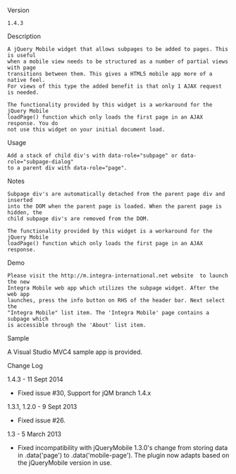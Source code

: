 Version

    1.4.3

Description

    A jQuery Mobile widget that allows subpages to be added to pages. This is useful
    when a mobile view needs to be structured as a number of partial views with page
    transitions between them. This gives a HTML5 mobile app more of a native feel.
    For views of this type the added benefit is that only 1 AJAX request is needed.

    The functionality provided by this widget is a workaround for the jQuery Mobile
    loadPage() function which only loads the first page in an AJAX response. You do
    not use this widget on your initial document load.

Usage

    Add a stack of child div's with data-role="subpage" or data-role="subpage-dialog"
    to a parent div with data-role="page".

Notes

    Subpage div's are automatically detached from the parent page div and inserted
    into the DOM when the parent page is loaded. When the parent page is hidden, the
    child subpage div's are removed from the DOM.

    The functionality provided by this widget is a workaround for the jQuery Mobile
    loadPage() function which only loads the first page in an AJAX response.

Demo

    Please visit the http://m.integra-international.net website  to launch the new
    Integra Mobile web app which utilizes the subpage widget. After the web app
    launches, press the info button on RHS of the header bar. Next select the
    "Integra Mobile" list item. The 'Integra Mobile' page contains a subpage which
    is accessible through the 'About' list item.
    
Sample

A Visual Studio MVC4 sample app is provided. 


Change Log

1.4.3 - 11 Sept 2014

- Fixed issue #30, Support for jQM branch 1.4.x

1.3.1, 1.2.0 - 9 Sept 2013

- Fixed issue #26.

1.3 - 5 March 2013

- Fixed incompatibility with jQueryMobile 1.3.0's change from storing data in .data('page') to .data('mobile-page').
  The plugin now adapts based on the jQueryMobile version in use.
